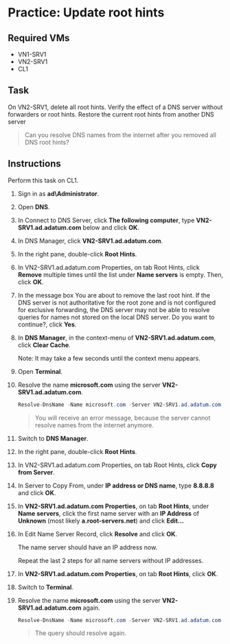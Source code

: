 # Practice: Update root hints

## Required VMs

* VN1-SRV1
* VN2-SRV1
* CL1

## Task

On VN2-SRV1, delete all root hints. Verify the effect of a DNS server without forwarders or root hints. Restore the current root hints from another DNS server

> Can you resolve DNS names from the internet after you removed all DNS root hints?

## Instructions

Perform this task on CL1.

1. Sign in as **ad\Administrator**.
1. Open **DNS**.
1. In Connect to DNS Server, click **The following computer**, type **VN2-SRV1.ad.adatum.com** below and click **OK**.
1. In DNS Manager, click **VN2-SRV1.ad.adatum.com**.
1. In the right pane, double-click **Root Hints**.
1. In VN2-SRV1.ad.adatum.com Properties, on tab Root Hints, click **Remove** multiple times until the list under **Name servers** is empty. Then, click **OK**.
1. In the message box You are about to remove the last root hint. If the DNS server is not authoritative for the root zone and is not configured for exclusive forwarding, the DNS server may not be able to resolve queries for names not stored on the local DNS server. Do you want to continue?, click **Yes**.
1. In **DNS Manager**, in the context-menu of **VN2-SRV1.ad.adatum.com**, click **Clear Cache**.

    Note: It may take a few seconds until the context menu appears.

1. Open **Terminal**.
1. Resolve the name **microsoft.com** using the server **VN2-SRV1.ad.adatum.com**.

    ````powershell
    Resolve-DnsName -Name microsoft.com -Server VN2-SRV1.ad.adatum.com
    ````

    > You will receive an error message, because the server cannot resolve names from the internet anymore.

1. Switch to **DNS Manager**.
1. In the right pane, double-click **Root Hints**.
1. In VN2-SRV1.ad.adatum.com Properties, on tab Root Hints, click **Copy from Server**.
1. In Server to Copy From, under **IP address or DNS name**, type **8.8.8.8** and click **OK**.
1. In **VN2-SRV1.ad.adatum.com Properties**, on tab **Root Hints**, under **Name servers**, click the first name server with an **IP Address** of **Unknown** (most likely **a.root-servers.net**) and click **Edit...**
1. In Edit Name Server Record, click **Resolve** and click **OK**.

    The name server should have an IP address now.

    Repeat the last 2 steps for all name servers without IP addresses.

1. In **VN2-SRV1.ad.adatum.com Properties**, on tab **Root Hints**, click **OK**.
1. Switch to **Terminal**.
1. Resolve the name **microsoft.com** using the server **VN2-SRV1.ad.adatum.com** again.

    ````powershell
    Resolve-DnsName -Name microsoft.com -Server VN2-SRV1.ad.adatum.com
    ````

    > The query should resolve again.
